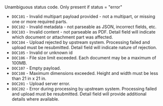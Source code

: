 Unambiguous status code. Only present if status = "error"

* `DOC101` - Invalid multipart payload provided - not a multipart, or missing one or more required parts.
* `DOC102` - Invalid metadata - not parseable as JSON, incorrect fields, etc.
* `DOC103` - Invalid content - not parseable as PDF. Detail field will indicate which document or attachment part was affected.
* `DOC104` - Upload rejected by upstream system. Processing failed and upload must be resubmitted. Detail field will indicate nature of rejection.
* `DOC105` - Invalid or unknown id
* `DOC106` - File size limit exceeded. Each document may be a maximum of 100MB.
* `DOC107` - Empty payload.
* `DOC108` - Maximum dimensions exceeded. Height and width must be less than 21 in x 21 in.
* `DOC201` - Upload server error.
* `DOC202` - Error during processing by upstream system. Processing failed and upload must be resubmitted. Detail field will provide additional details where available.
